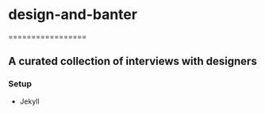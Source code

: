 # design-and-banter
=================

## A curated collection of interviews with designers 

### Setup
- Jekyll
